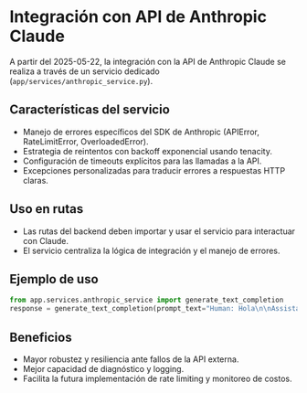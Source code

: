 # Integración con API de Anthropic Claude

A partir del 2025-05-22, la integración con la API de Anthropic Claude se realiza a través de un servicio dedicado (`app/services/anthropic_service.py`).

## Características del servicio
- Manejo de errores específicos del SDK de Anthropic (APIError, RateLimitError, OverloadedError).
- Estrategia de reintentos con backoff exponencial usando tenacity.
- Configuración de timeouts explícitos para las llamadas a la API.
- Excepciones personalizadas para traducir errores a respuestas HTTP claras.

## Uso en rutas
- Las rutas del backend deben importar y usar el servicio para interactuar con Claude.
- El servicio centraliza la lógica de integración y el manejo de errores.

## Ejemplo de uso
```python
from app.services.anthropic_service import generate_text_completion
response = generate_text_completion(prompt_text="Human: Hola\n\nAssistant:")
```

## Beneficios
- Mayor robustez y resiliencia ante fallos de la API externa.
- Mejor capacidad de diagnóstico y logging.
- Facilita la futura implementación de rate limiting y monitoreo de costos.
